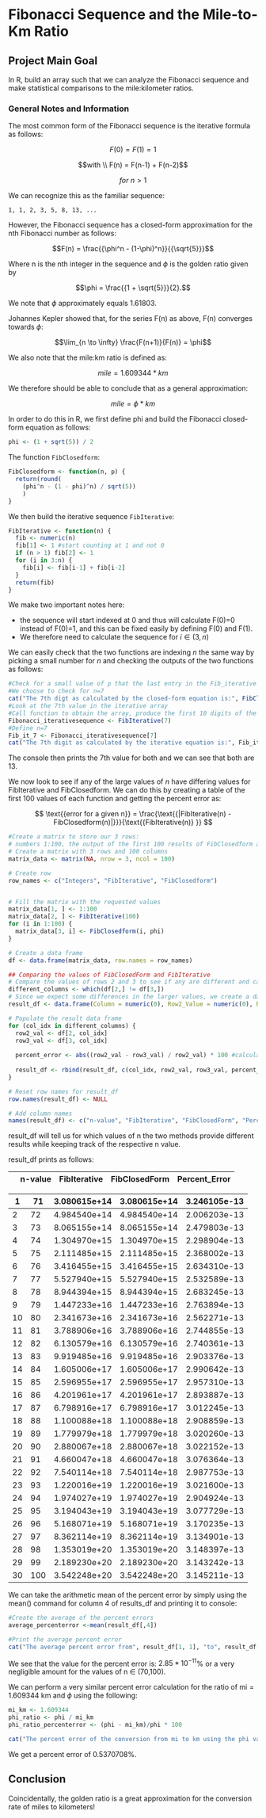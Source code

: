 # Fibonacci Sequence and the Mile-to-Km Ratio

## Project Main Goal

In R, build an array such that we can analyze the Fibonacci sequence and make statistical comparisons to the mile:kilometer ratios.

### General Notes and Information

The most common form of the Fibonacci sequence is the iterative formula as follows:

```math
F(0) = F(1) = 1
```
```math
with \\
F(n) = F(n-1) + F(n-2)
```
```math
for \ n > 1
```

We can recognize this as the familiar sequence:

```
1, 1, 2, 3, 5, 8, 13, ...
```

However, the Fibonacci sequence has a closed-form approximation for the nth Fibonacci number as follows:

```math
F(n) = \frac{{\phi^n - (1-\phi)^n}}{{\sqrt{5}}}
```


Where n is the nth integer in the sequence and $\phi$ is the golden ratio given by 
```math
\phi = \frac{{1 + \sqrt{5}}}{2}.
```

We note that $\phi$ approximately equals 1.61803.

Johannes Kepler showed that, for the series F(n) as above, F(n) converges towards $\phi$:

```math
\lim_{n \to \infty} \frac{F(n+1)}{F(n)} = \phi
```

We also note that the mile:km ratio is defined as:

```math
mile = 1.609344 * km
```

We therefore should be able to conclude that as a general approximation:

```math
mile = \phi * km
```

In order to do this in R, we first define phi and build the Fibonacci closed-form equation as follows:

```r
phi <- (1 + sqrt(5)) / 2
```

The function `FibClosedform`:

```r
FibClosedform <- function(n, p) {
  return(round(
    (phi^n - (1 - phi)^n) / sqrt(5))
    )
}
```

We then build the iterative sequence `FibIterative`:

```r
FibIterative <- function(n) {
  fib <- numeric(n)
  fib[1] <- 1 #start counting at 1 and not 0
  if (n > 1) fib[2] <- 1
  for (i in 3:n) {
    fib[i] <- fib[i-1] + fib[i-2]
  }
  return(fib)
}
```

We make two important notes here:

- the sequence will start indexed at 0 and thus will calculate F(0)=0 instead of F(0)=1, and this can be fixed easily by defining F(0) and F(1).
- We therefore need to calculate the sequence for $i \in (3,n)$
  

We can easily check that the two functions are indexing $n$ the same way by picking a small number for $n$ and checking the outputs of the two functions as follows:

```r
#Check for a small value of p that the last entry in the Fib_iterative is the same as the value in FibClosedForm
#We choose to check for n=7
cat("The 7th digt as calculated by the closed-form equation is:", FibClosedform(7, p))
#Look at the 7th value in the iterative array
#Call function to obtain the array, produce the first 10 digits of the sequence
Fibonacci_iterativesequence <- FibIterative(7)
#Define n=7
Fib_it_7 <- Fibonacci_iterativesequence[7]
cat("The 7th digit as calculated by the iterative equation is:", Fib_it_7)
```

The console then prints the 7th value for both and we can see that both are 13.

We now look to see if any of the large values of $n$ have differing values for FibIterative and FibClosedform. We can do this by creating a table of the first 100 values of each function and getting the percent error as:

$$
\text{{error for a given n}} = \frac{\text{{|FibIterative(n) - FibClosedform(n)|}}}{\text{{FibIterative(n)} }}
$$

```r
#Create a matrix to store our 3 rows:
# numbers 1:100, the output of the first 100 results of FibClosedform and 100 results of FibIterative
# Create a matrix with 3 rows and 100 columns
matrix_data <- matrix(NA, nrow = 3, ncol = 100)

# Create row
row_names <- c("Integers", "FibIterative", "FibClosedform")


# Fill the matrix with the requested values
matrix_data[1, ] <- 1:100
matrix_data[2, ] <- FibIterative(100)
for (i in 1:100) {
  matrix_data[3, i] <- FibClosedform(i, phi)
}

# Create a data frame
df <- data.frame(matrix_data, row.names = row_names)

## Comparing the values of FibClosedForm and FibIterative
# Compare the values of rows 2 and 3 to see if any are different and calculate the percent error
different_columns <- which(df[2,] != df[3,])
# Since we expect some differences in the larger values, we create a data frame to capture those differences
result_df <- data.frame(Column = numeric(0), Row2_Value = numeric(0), Row3_Value = numeric(0), Percent_Error = numeric(0))

# Populate the result data frame
for (col_idx in different_columns) {
  row2_val <- df[2, col_idx]
  row3_val <- df[3, col_idx]
  
  percent_error <- abs((row2_val - row3_val) / row2_val) * 100 #calculate percent error, where row2 is the "true" value since the iterative value is not an approximation
  
  result_df <- rbind(result_df, c(col_idx, row2_val, row3_val, percent_error))  #tack on percent error
}

# Reset row names for result_df
row.names(result_df) <- NULL

# Add column names
names(result_df) <- c("n-value", "FibIterative", "FibClosedForm", "Percent_Error")
```

result_df will tell us for which values of n the two methods provide different results while keeping track of the respective n value.

result_df prints as follows:

|     | n-value | FibIterative | FibClosedForm | Percent_Error |
| --- | --- | --- | --- | --- |

| 1   | 71  | 3.080615e+14 | 3.080615e+14 | 3.246105e-13 |
| --- | --- | --- | --- | --- |
| 2   | 72  | 4.984540e+14 | 4.984540e+14 | 2.006203e-13 |
| 3   | 73  | 8.065155e+14 | 8.065155e+14 | 2.479803e-13 |
| 4   | 74  | 1.304970e+15 | 1.304970e+15 | 2.298904e-13 |
| 5   | 75  | 2.111485e+15 | 2.111485e+15 | 2.368002e-13 |
| 6   | 76  | 3.416455e+15 | 3.416455e+15 | 2.634310e-13 |
| 7   | 77  | 5.527940e+15 | 5.527940e+15 | 2.532589e-13 |
| 8   | 78  | 8.944394e+15 | 8.944394e+15 | 2.683245e-13 |
| 9   | 79  | 1.447233e+16 | 1.447233e+16 | 2.763894e-13 |
| 10  | 80  | 2.341673e+16 | 2.341673e+16 | 2.562271e-13 |
| 11  | 81  | 3.788906e+16 | 3.788906e+16 | 2.744855e-13 |
| 12  | 82  | 6.130579e+16 | 6.130579e+16 | 2.740361e-13 |
| 13  | 83  | 9.919485e+16 | 9.919485e+16 | 2.903376e-13 |
| 14  | 84  | 1.605006e+17 | 1.605006e+17 | 2.990642e-13 |
| 15  | 85  | 2.596955e+17 | 2.596955e+17 | 2.957310e-13 |
| 16  | 86  | 4.201961e+17 | 4.201961e+17 | 2.893887e-13 |
| 17  | 87  | 6.798916e+17 | 6.798916e+17 | 3.012245e-13 |
| 18  | 88  | 1.100088e+18 | 1.100088e+18 | 2.908859e-13 |
| 19  | 89  | 1.779979e+18 | 1.779979e+18 | 3.020260e-13 |
| 20  | 90  | 2.880067e+18 | 2.880067e+18 | 3.022152e-13 |
| 21  | 91  | 4.660047e+18 | 4.660047e+18 | 3.076364e-13 |
| 22  | 92  | 7.540114e+18 | 7.540114e+18 | 2.987753e-13 |
| 23  | 93  | 1.220016e+19 | 1.220016e+19 | 3.021600e-13 |
| 24  | 94  | 1.974027e+19 | 1.974027e+19 | 2.904924e-13 |
| 25  | 95  | 3.194043e+19 | 3.194043e+19 | 3.077729e-13 |
| 26  | 96  | 5.168071e+19 | 5.168071e+19 | 3.170235e-13 |
| 27  | 97  | 8.362114e+19 | 8.362114e+19 | 3.134901e-13 |
| 28  | 98  | 1.353019e+20 | 1.353019e+20 | 3.148397e-13 |
| 29  | 99  | 2.189230e+20 | 2.189230e+20 | 3.143242e-13 |
| 30  | 100 | 3.542248e+20 | 3.542248e+20 | 3.145211e-13 |

We can take the arithmetic mean of the percent error by simply using the mean() command for column 4 of results_df and printing it to console:

```r
#Create the average of the percent errors
average_percenterror <-mean(result_df[,4])

#Print the average percent error
cat("The average percent error from", result_df[1, 1], "to", result_df[30, 1], "is", average_percenterror*100,"%")
```

We see that the value for the percent error is: $2.85 *10^{-11}$% or a very negligible amount for the values of n $\in$ (70,100).

We can perform a very similar percent error calculation for the ratio of $\text{{mi}}= 1.609344\text{{ km}}$ and $\phi$ using the following:

```r
mi_km <- 1.609344
phi_ratio <- phi / mi_km
phi_ratio_percenterror <- (phi - mi_km)/phi * 100

cat("The percent error of the conversion from mi to km using the phi value is", phi_ratio_percenterror, "%.")
```

We get a percent error of $0.5370708$%.

## Conclusion
Coincidentally, the golden ratio is a great approximation for the conversion rate of miles to kilometers!
